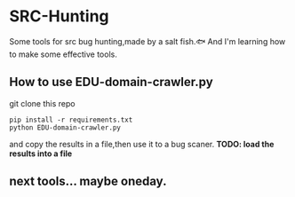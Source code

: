# SRC-Hunting
Some tools for src bug hunting,made by a salt fish.🐟
And I'm learning how to make some effective tools.
## How to use EDU-domain-crawler.py
git clone this repo
```
pip install -r requirements.txt
python EDU-domain-crawler.py
```
and copy the results in a file,then use it to a bug scaner.
**TODO: load the results into a file**
## next tools... maybe oneday.
